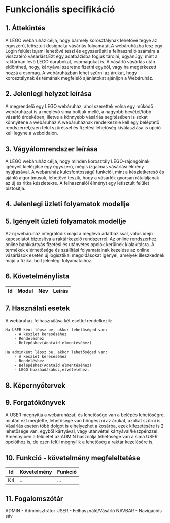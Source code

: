 # Funkcionális specifikáció

## 1. Áttekintés
A LEGO webáruház célja, hogy bármely korosztálynak lehetővé tegye az egyszerű, letisztult designal,a vásárlás folyamatát.A webáruházba lesz egy Login felület is,ami lehetővé teszi és egyszerűsíti a felhasználó számára a visszatérő vásárlást.Ezt egy adatbázisba fogjuk tárolni, ugyanúgy, mint a raktárban lévő LEGO darabokat, csomagokat is. A vásárló vásárlás után eldöntheti, hogy, kártyával szeretne fizetni egyből, vagy ha megérkezett hozzá a csomag. A webáruházban lehet szűrni az árukat, hogy korosztálynak és témának megfelelő ajánlatokat ajánljon a Webáruház.

## 2. Jelenlegi helyzet leírása
A megrendelő egy LEGO webáruház, ahol szerettek volna egy működő webáruházat is a meglévő sima boltjuk mellé, a nagyobb bevétel/több vásárló érdekében, illetve a könnyebb vásárlás segítésében is sokat könnyítene a webáruház.A webáruháznak rendelkeznie kell egy beléptető rendszerrel,ezen felül szűréssel és fizetési lehetőség kiválasztása is opció kell legyne a weboldalon.



## 3. Vágyálomrendszer leírása

A LEGO webáruház célja, hogy minden korosztály LEGO-rajongóinak igényeit kielégítse egy egyszerű, mégis izgalmas vásárlási élmény nyújtásával. A webáruház kulcsfontosságú funkciói, mint a készletkereső és ajánló algoritmusok, lehetővé teszik, hogy a vásárlók gyorsan rátaláljanak az új és ritka készletekre. A felhasználói élményt egy letisztult felület biztosítja.

## 4. Jelenlegi üzleti folyamatok modellje

## 5. Igényelt üzleti folyamatok modellje

Az új webáruház integrálódik majd a meglévő adatbázissal, valós idejű kapcsolatot biztosítva a raktárkezelő rendszerrel. Az online rendszerhez online bankkártyás fizetési és utánvétes opciók kerülnek kialakításra. A termékek elérhetősége és szállítási folyamatainak kezelése az online vásárlások esetén új logisztikai megoldásokat igényel, amelyek illeszkednek majd a fizikai bolt jelenlegi folyamataihoz. 

## 6. Követelménylista

| Id | Modul | Név | Leírás |
| :---: | --- | --- | --- |

## 7. Használati esetek
A webáruház felhasználása két esettel rendelkezik:

    Ha USER-ként lépsz be, akkor lehetőséged van:
        - A készlet kereséséhez
        - Rendeléshez
        - Belépéshez(Adataid elmentéséhez)
    
    Ha adminként lépsz be, akkor lehetőséged van:
        - A készlet kereséséhez
        - Rendeléshez
        - Belépéshez(Adataid elmentéséhez)
        - LEGO hozzáadásához,elvételéhez.

## 8. Képernyőtervek

## 9. Forgatókönyvek
A USER megnyitja a webáruházat, és lehetősége van a belépés lehetőségre, miután ezt megtette, lehetősége van böngészni az árukat, azokat szűrni is. Vásárlás esetén több dolgot is elhelyezhet a kosárba, ezek kifezetésére is 2 lehetősége van, egyből kártyával, vagy utánvéttel kártyával/készpénzzel.
Amennyiben a felületet az ADMIN használja,lehetősége van a sima USER opcióihoz is, de ezen felül megnyílik a lehetőség a raktár kezelésére is. 
## 10. Funkció - követelmény megfeleltetése

| Id | Követelmény | Funkció |
| :---: | --- | --- |
| K4 | ... | ... |

## 11. Fogalomszótár
ADMIN   -    Adminisztrátor
USER    -    Felhasználó/Vásárló
NAVBAR  -    Navigációs sáv
